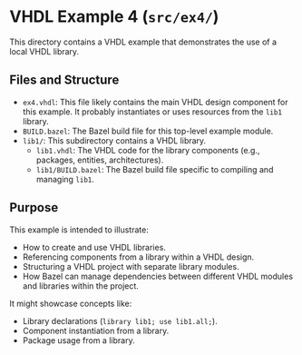 # VHDL Example 4 (`src/ex4/`)

This directory contains a VHDL example that demonstrates the use of a local VHDL library.

## Files and Structure

- `ex4.vhdl`: This file likely contains the main VHDL design component for this example. It probably instantiates or uses resources from the `lib1` library.
- `BUILD.bazel`: The Bazel build file for this top-level example module.
- `lib1/`: This subdirectory contains a VHDL library.
    - `lib1.vhdl`: The VHDL code for the library components (e.g., packages, entities, architectures).
    - `lib1/BUILD.bazel`: The Bazel build file specific to compiling and managing `lib1`.

## Purpose

This example is intended to illustrate:
- How to create and use VHDL libraries.
- Referencing components from a library within a VHDL design.
- Structuring a VHDL project with separate library modules.
- How Bazel can manage dependencies between different VHDL modules and libraries within the project.

It might showcase concepts like:
- Library declarations (`library lib1; use lib1.all;`).
- Component instantiation from a library.
- Package usage from a library.
